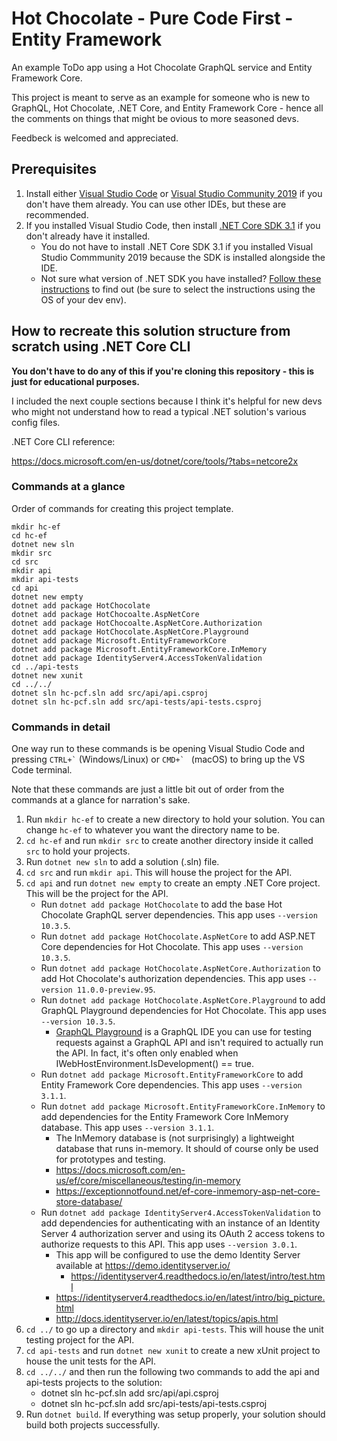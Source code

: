 # Hot Chocolate - Pure Code First - Entity Framework

An example ToDo app using a Hot Chocolate GraphQL service and Entity Framework Core.

This project is meant to serve as an example for someone who is new to GraphQL, Hot Chocolate, .NET Core, and Entity Framework Core - hence all the comments on things that might be ovious to more seasoned devs.

Feedbeck is welcomed and appreciated.

## Prerequisites

1.  Install either [Visual Studio Code](https://code.visualstudio.com/) or [Visual Studio Community 2019](https://visualstudio.microsoft.com/downloads/) if you don't have them already.  You can use other IDEs, but these are recommended.
2. If you installed Visual Studio Code, then install [.NET Core SDK 3.1](https://dotnet.microsoft.com/download/dotnet-core/3.1) if you don't already have it installed.
    - You do not have to install .NET Core SDK 3.1 if you installed Visual Studio Commmunity 2019 because the SDK is installed alongside the IDE.
    - Not sure what version of .NET SDK you have installed?  [Follow these instructions](https://docs.microsoft.com/en-us/dotnet/core/install/how-to-detect-installed-versions?pivots=os-windows) to find out (be sure to select the instructions using the OS of your dev env).

## How to recreate this solution structure from scratch using .NET Core CLI

**You don't have to do any of this if you're cloning this repository - this is just for educational purposes.**  

I included the next couple sections because I think it's helpful for new devs who might not understand how to read a typical .NET solution's various config files.

.NET Core CLI reference: 

https://docs.microsoft.com/en-us/dotnet/core/tools/?tabs=netcore2x 

### Commands at a glance

Order of commands for creating this project template.

```
mkdir hc-ef
cd hc-ef
dotnet new sln
mkdir src
cd src
mkdir api
mkdir api-tests
cd api
dotnet new empty
dotnet add package HotChocolate
dotnet add package HotChocoalte.AspNetCore
dotnet add package HotChocoalte.AspNetCore.Authorization
dotnet add package HotChocolate.AspNetCore.Playground
dotnet add package Microsoft.EntityFrameworkCore
dotnet add package Microsoft.EntityFrameworkCore.InMemory
dotnet add package IdentityServer4.AccessTokenValidation
cd ../api-tests
dotnet new xunit
cd ../../
dotnet sln hc-pcf.sln add src/api/api.csproj
dotnet sln hc-pcf.sln add src/api-tests/api-tests.csproj
```

### Commands in detail

One way run to these commands is be opening Visual Studio Code and pressing `` CTRL+` `` (Windows/Linux) or ``CMD+` `` (macOS) to bring up the VS Code terminal.

Note that these commands are just a little bit out of order from the commands at a glance for narration's sake.

1. Run `mkdir hc-ef` to create a new directory to hold your solution.  You can change `hc-ef` to whatever you want the directory name to be.
2. `cd hc-ef` and run `mkdir src` to create another directory inside it called `src` to hold your projects.
3. Run `dotnet new sln` to add a solution (.sln) file.
4. `cd src` and run `mkdir api`.  This will house the project for the API.
5. `cd api` and run `dotnet new empty` to create an empty .NET Core project.  This will be the project for the API.
    - Run `dotnet add package HotChocolate` to add the base Hot Chocolate GraphQL server dependencies.  This app uses `--version 10.3.5`.
    - Run `dotnet add package HotChocolate.AspNetCore` to add ASP.NET Core dependencies for Hot Chocolate.  This app uses `--version 10.3.5`.
    - Run `dotnet add package HotChocolate.AspNetCore.Authorization` to add Hot Chocolate's authorization dependencies. This app uses `--version 11.0.0-preview.95`.
    - Run `dotnet add package HotChocolate.AspNetCore.Playground` to add GraphQL Playground dependencies for Hot Chocolate.  This app uses `--version 10.3.5`.
        - [GraphQL Playground](https://github.com/prisma-labs/graphql-playground) is a GraphQL IDE you can use for testing requests against a GraphQL API and isn't required to actually run the API.  In fact, it's often only enabled when IWebHostEnvironment.IsDevelopment() == true.
    - Run `dotnet add package Microsoft.EntityFrameworkCore` to add Entity Framework Core dependencies. This app uses `--version 3.1.1`.
    - Run `dotnet add package Microsoft.EntityFrameworkCore.InMemory` to add dependencies for the Entity Framework Core InMemory database.  This app uses `--version 3.1.1`.
        - The InMemory database is (not surprisingly) a lightweight database that runs in-memory.  It should of course only be used for prototypes and testing.
        - https://docs.microsoft.com/en-us/ef/core/miscellaneous/testing/in-memory
        - https://exceptionnotfound.net/ef-core-inmemory-asp-net-core-store-database/
    - Run `dotnet add package IdentityServer4.AccessTokenValidation` to add dependencies for authenticating with an instance of an Identity Server 4 authorization server and using its OAuth 2 access tokens to authorize requests to this API.  This app uses `--version 3.0.1`.
        - This app will be configured to use the demo Identity Server available at https://demo.identityserver.io/
            - https://identityserver4.readthedocs.io/en/latest/intro/test.html
        - https://identityserver4.readthedocs.io/en/latest/intro/big_picture.html
        - http://docs.identityserver.io/en/latest/topics/apis.html
6. `cd ../` to go up a directory and `mkdir api-tests`.  This will house the unit testing project for the API.
7. `cd api-tests` and run `dotnet new xunit` to create a new xUnit project to house the unit tests for the API.
8. `cd ../../` and then run the following two commands to add the api and api-tests projects to the solution:
    - dotnet sln hc-pcf.sln add src/api/api.csproj
    - dotnet sln hc-pcf.sln add src/api-tests/api-tests.csproj
9. Run `dotnet build`.  If everything was setup properly, your solution should build both projects successfully.